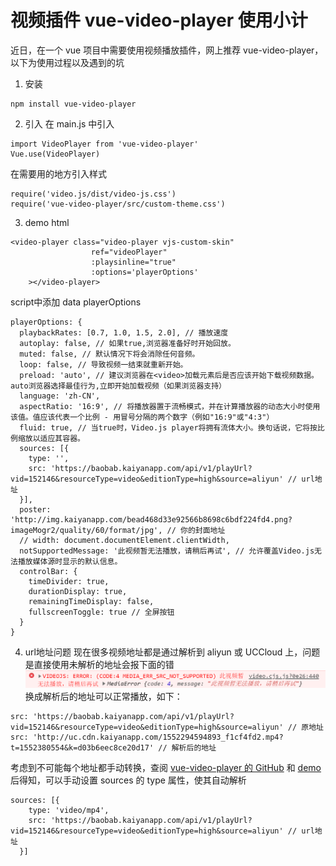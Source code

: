 # 视频插件 vue-video-player 使用小计
近日，在一个 vue 项目中需要使用视频播放插件，网上推荐 vue-video-player， 以下为使用过程以及遇到的坑
1. 安装
```
npm install vue-video-player
```
2. 引入
在 main.js 中引入
```
import VideoPlayer from 'vue-video-player'
Vue.use(VideoPlayer)
```
在需要用的地方引入样式
```
require('video.js/dist/video-js.css')
require('vue-video-player/src/custom-theme.css')
```
3. demo
html
```
<video-player class="video-player vjs-custom-skin"
                  ref="videoPlayer"
                  :playsinline="true"
                  :options='playerOptions'
    ></video-player>
```
script中添加 data playerOptions
```
playerOptions: {
  playbackRates: [0.7, 1.0, 1.5, 2.0], // 播放速度
  autoplay: false, // 如果true,浏览器准备好时开始回放。
  muted: false, // 默认情况下将会消除任何音频。
  loop: false, // 导致视频一结束就重新开始。
  preload: 'auto', // 建议浏览器在<video>加载元素后是否应该开始下载视频数据。auto浏览器选择最佳行为,立即开始加载视频（如果浏览器支持）
  language: 'zh-CN',
  aspectRatio: '16:9', // 将播放器置于流畅模式，并在计算播放器的动态大小时使用该值。值应该代表一个比例 - 用冒号分隔的两个数字（例如"16:9"或"4:3"）
  fluid: true, // 当true时，Video.js player将拥有流体大小。换句话说，它将按比例缩放以适应其容器。
  sources: [{
    type: '',
    src: 'https://baobab.kaiyanapp.com/api/v1/playUrl?vid=152146&resourceType=video&editionType=high&source=aliyun' // url地址
  }],
  poster: 'http://img.kaiyanapp.com/bead468d33e92566b8698c6bdf224fd4.png?imageMogr2/quality/60/format/jpg', // 你的封面地址
  // width: document.documentElement.clientWidth,
  notSupportedMessage: '此视频暂无法播放，请稍后再试', // 允许覆盖Video.js无法播放媒体源时显示的默认信息。
  controlBar: {
    timeDivider: true,
    durationDisplay: true,
    remainingTimeDisplay: false,
    fullscreenToggle: true // 全屏按钮
  }
}
```

4. url地址问题
现在很多视频地址都是通过解析到 aliyun 或 UCCloud 上，问题是直接使用未解析的地址会报下面的错
![images](https://github.com/bihtyu/Blog/blob/master/images/vue-video-player__%E8%A7%86%E9%A2%91%E6%92%AD%E6%94%BE%E9%94%99%E8%AF%AF.png)
换成解析后的地址可以正常播放，如下：
```
src: 'https://baobab.kaiyanapp.com/api/v1/playUrl?vid=152146&resourceType=video&editionType=high&source=aliyun' // 原地址
src: 'http://uc.cdn.kaiyanapp.com/1552294594893_f1cf4fd2.mp4?t=1552380554&k=d03b6eec8ce20d17' // 解析后的地址
```
考虑到不可能每个地址都手动转换，查阅 [vue-video-player 的 GitHub](https://github.com/surmon-china/vue-video-player) 和 [demo](https://surmon-china.github.io/vue-video-player/) 后得知，可以手动设置 sources 的 type 属性，使其自动解析
```
sources: [{
    type: 'video/mp4',
    src: 'https://baobab.kaiyanapp.com/api/v1/playUrl?vid=152146&resourceType=video&editionType=high&source=aliyun' // url地址
  }]
```
